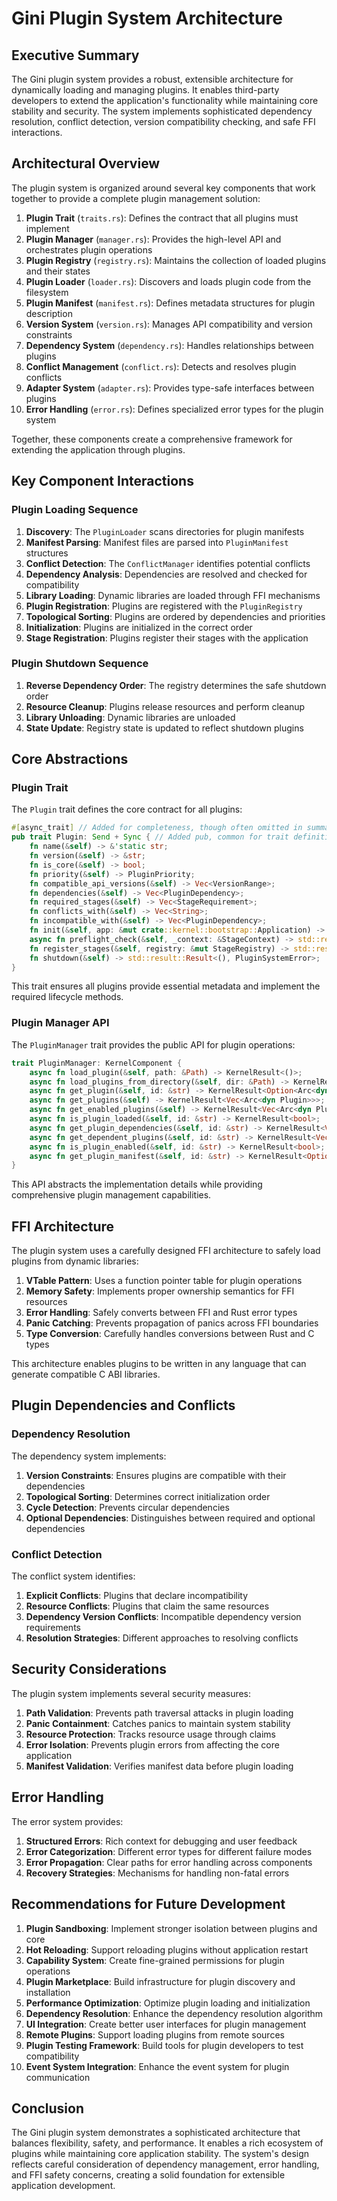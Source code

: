# Gini Plugin System Architecture

## Executive Summary

The Gini plugin system provides a robust, extensible architecture for dynamically loading and managing plugins. It enables third-party developers to extend the application's functionality while maintaining core stability and security. The system implements sophisticated dependency resolution, conflict detection, version compatibility checking, and safe FFI interactions.

## Architectural Overview

The plugin system is organized around several key components that work together to provide a complete plugin management solution:

1. **Plugin Trait** (`traits.rs`): Defines the contract that all plugins must implement
2. **Plugin Manager** (`manager.rs`): Provides the high-level API and orchestrates plugin operations
3. **Plugin Registry** (`registry.rs`): Maintains the collection of loaded plugins and their states
4. **Plugin Loader** (`loader.rs`): Discovers and loads plugin code from the filesystem
5. **Plugin Manifest** (`manifest.rs`): Defines metadata structures for plugin description
6. **Version System** (`version.rs`): Manages API compatibility and version constraints
7. **Dependency System** (`dependency.rs`): Handles relationships between plugins
8. **Conflict Management** (`conflict.rs`): Detects and resolves plugin conflicts
9. **Adapter System** (`adapter.rs`): Provides type-safe interfaces between plugins
10. **Error Handling** (`error.rs`): Defines specialized error types for the plugin system

Together, these components create a comprehensive framework for extending the application through plugins.

## Key Component Interactions

### Plugin Loading Sequence

1. **Discovery**: The `PluginLoader` scans directories for plugin manifests
2. **Manifest Parsing**: Manifest files are parsed into `PluginManifest` structures
3. **Conflict Detection**: The `ConflictManager` identifies potential conflicts
4. **Dependency Analysis**: Dependencies are resolved and checked for compatibility
5. **Library Loading**: Dynamic libraries are loaded through FFI mechanisms
6. **Plugin Registration**: Plugins are registered with the `PluginRegistry`
7. **Topological Sorting**: Plugins are ordered by dependencies and priorities
8. **Initialization**: Plugins are initialized in the correct order
9. **Stage Registration**: Plugins register their stages with the application

### Plugin Shutdown Sequence

1. **Reverse Dependency Order**: The registry determines the safe shutdown order
2. **Resource Cleanup**: Plugins release resources and perform cleanup
3. **Library Unloading**: Dynamic libraries are unloaded
4. **State Update**: Registry state is updated to reflect shutdown plugins

## Core Abstractions

### Plugin Trait

The `Plugin` trait defines the core contract for all plugins:

```rust
#[async_trait] // Added for completeness, though often omitted in summaries
pub trait Plugin: Send + Sync { // Added pub, common for trait definitions
    fn name(&self) -> &'static str;
    fn version(&self) -> &str;
    fn is_core(&self) -> bool;
    fn priority(&self) -> PluginPriority;
    fn compatible_api_versions(&self) -> Vec<VersionRange>;
    fn dependencies(&self) -> Vec<PluginDependency>;
    fn required_stages(&self) -> Vec<StageRequirement>;
    fn conflicts_with(&self) -> Vec<String>;
    fn incompatible_with(&self) -> Vec<PluginDependency>;
    fn init(&self, app: &mut crate::kernel::bootstrap::Application) -> std::result::Result<(), PluginSystemError>;
    async fn preflight_check(&self, _context: &StageContext) -> std::result::Result<(), PluginSystemError> { Ok(()) }
    fn register_stages(&self, registry: &mut StageRegistry) -> std::result::Result<(), PluginSystemError>;
    fn shutdown(&self) -> std::result::Result<(), PluginSystemError>;
}
```

This trait ensures all plugins provide essential metadata and implement the required lifecycle methods.

### Plugin Manager API

The `PluginManager` trait provides the public API for plugin operations:

```rust
trait PluginManager: KernelComponent {
    async fn load_plugin(&self, path: &Path) -> KernelResult<()>;
    async fn load_plugins_from_directory(&self, dir: &Path) -> KernelResult<usize>;
    async fn get_plugin(&self, id: &str) -> KernelResult<Option<Arc<dyn Plugin>>>;
    async fn get_plugins(&self) -> KernelResult<Vec<Arc<dyn Plugin>>>;
    async fn get_enabled_plugins(&self) -> KernelResult<Vec<Arc<dyn Plugin>>>;
    async fn is_plugin_loaded(&self, id: &str) -> KernelResult<bool>;
    async fn get_plugin_dependencies(&self, id: &str) -> KernelResult<Vec<String>>;
    async fn get_dependent_plugins(&self, id: &str) -> KernelResult<Vec<String>>;
    async fn is_plugin_enabled(&self, id: &str) -> KernelResult<bool>;
    async fn get_plugin_manifest(&self, id: &str) -> KernelResult<Option<PluginManifest>>;
}
```

This API abstracts the implementation details while providing comprehensive plugin management capabilities.

## FFI Architecture

The plugin system uses a carefully designed FFI architecture to safely load plugins from dynamic libraries:

1. **VTable Pattern**: Uses a function pointer table for plugin operations
2. **Memory Safety**: Implements proper ownership semantics for FFI resources
3. **Error Handling**: Safely converts between FFI and Rust error types
4. **Panic Catching**: Prevents propagation of panics across FFI boundaries
5. **Type Conversion**: Carefully handles conversions between Rust and C types

This architecture enables plugins to be written in any language that can generate compatible C ABI libraries.

## Plugin Dependencies and Conflicts

### Dependency Resolution

The dependency system implements:

1. **Version Constraints**: Ensures plugins are compatible with their dependencies
2. **Topological Sorting**: Determines correct initialization order
3. **Cycle Detection**: Prevents circular dependencies
4. **Optional Dependencies**: Distinguishes between required and optional dependencies

### Conflict Detection

The conflict system identifies:

1. **Explicit Conflicts**: Plugins that declare incompatibility
2. **Resource Conflicts**: Plugins that claim the same resources
3. **Dependency Version Conflicts**: Incompatible dependency version requirements
4. **Resolution Strategies**: Different approaches to resolving conflicts

## Security Considerations

The plugin system implements several security measures:

1. **Path Validation**: Prevents path traversal attacks in plugin loading
2. **Panic Containment**: Catches panics to maintain system stability
3. **Resource Protection**: Tracks resource usage through claims
4. **Error Isolation**: Prevents plugin errors from affecting the core application
5. **Manifest Validation**: Verifies manifest data before plugin loading

## Error Handling

The error system provides:

1. **Structured Errors**: Rich context for debugging and user feedback
2. **Error Categorization**: Different error types for different failure modes
3. **Error Propagation**: Clear paths for error handling across components
4. **Recovery Strategies**: Mechanisms for handling non-fatal errors

## Recommendations for Future Development

1. **Plugin Sandboxing**: Implement stronger isolation between plugins and core
2. **Hot Reloading**: Support reloading plugins without application restart
3. **Capability System**: Create fine-grained permissions for plugin operations
4. **Plugin Marketplace**: Build infrastructure for plugin discovery and installation
5. **Performance Optimization**: Optimize plugin loading and initialization
6. **Dependency Resolution**: Enhance the dependency resolution algorithm
7. **UI Integration**: Create better user interfaces for plugin management
8. **Remote Plugins**: Support loading plugins from remote sources
9. **Plugin Testing Framework**: Build tools for plugin developers to test compatibility
10. **Event System Integration**: Enhance the event system for plugin communication

## Conclusion

The Gini plugin system demonstrates a sophisticated architecture that balances flexibility, safety, and performance. It enables a rich ecosystem of plugins while maintaining core application stability. The system's design reflects careful consideration of dependency management, error handling, and FFI safety concerns, creating a solid foundation for extensible application development.